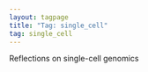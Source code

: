 ```yaml
---
layout: tagpage
title: "Tag: single_cell"
tag: single_cell
---
```

Reflections on single-cell genomics
